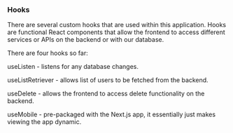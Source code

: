### Hooks

There are several custom hooks that are used within this application. Hooks are functional React components that allow the frontend to access different services or APIs on the backend or with our database.

There are four hooks so far:

useListen - listens for any database changes.

useListRetriever - allows list of users to be fetched from the backend.

useDelete - allows the frontend to access delete functionality on the backend.

useMobile - pre-packaged with the Next.js app, it essentially just makes viewing the app dynamic.